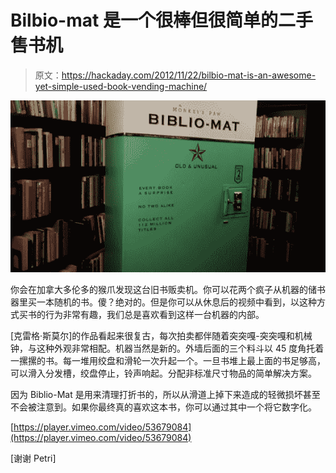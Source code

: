 # Bilbio-mat 是一个很棒但很简单的二手售书机

> 原文：<https://hackaday.com/2012/11/22/bilbio-mat-is-an-awesome-yet-simple-used-book-vending-machine/>

![](img/624fb34429b1f6c6558e25008c0363ab.png "biblio-mat-automatic-book-dispenser")

你会在加拿大多伦多的猴爪发现这台旧书贩卖机。你可以花两个疯子从机器的储书器里买一本随机的书。傻？绝对的。但是你可以从休息后的视频中看到，以这种方式买书的行为非常有趣，我们总是喜欢看到这样一台机器的内部。

[克雷格·斯莫尔]的作品看起来很复古，每次拍卖都伴随着突突嘎-突突嘎和机械钟，与这种外观非常相配。机器当然是新的。外墙后面的三个料斗以 45 度角托着一摞摞的书。每一堆用绞盘和滑轮一次升起一个。一旦书堆上最上面的书足够高，可以滑入分发槽，绞盘停止，铃声响起。分配非标准尺寸物品的简单解决方案。

因为 Biblio-Mat 是用来清理打折书的，所以从滑道上掉下来造成的轻微损坏甚至不会被注意到。如果你最终真的喜欢这本书，你可以通过其中一个将它数字化。

[https://player.vimeo.com/video/53679084](https://player.vimeo.com/video/53679084)

[谢谢 Petri]